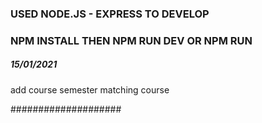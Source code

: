 ### USED NODE.JS - EXPRESS TO DEVELOP ###

### NPM INSTALL THEN NPM RUN DEV OR NPM RUN ###



##### 15/01/2021 ####

add course
semester
matching course

####################